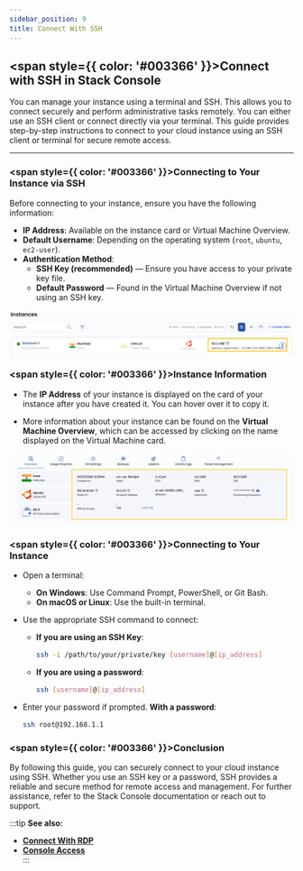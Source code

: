 ```yaml
---
sidebar_position: 9
title: Connect With SSH
---
```


## <span style={{ color: '#003366' }}>Connect with SSH in Stack Console</span>  

You can manage your instance using a terminal and SSH. This allows you to connect securely and perform administrative tasks remotely. You can either use an SSH client or connect directly via your terminal. This guide provides step-by-step instructions to connect to your cloud instance using an SSH client or terminal for secure remote access.

---

### <span style={{ color: '#003366' }}>Connecting to Your Instance via SSH</span> 

Before connecting to your instance, ensure you have the following information:  

- **IP Address**: Available on the instance card or Virtual Machine Overview.  
- **Default Username**: Depending on the operating system (`root`, `ubuntu`, `ec2-user`).  
- **Authentication Method**:  
  - **SSH Key (recommended)** — Ensure you have access to your private key file.  
  - **Default Password** — Found in the Virtual Machine Overview if not using an SSH key. 

![Resource Specifications](images/instance.png) 

### <span style={{ color: '#003366' }}>Instance Information</span> 

- The **IP Address** of your instance is displayed on the card of your instance after you have created it. You can hover over it to copy it.

- More information about your instance can be found on the **Virtual Machine Overview**, which can be accessed by clicking on the name displayed on the Virtual Machine card.

![Resource Specifications](images/stackconsole-instance-overview-details.png)

### <span style={{ color: '#003366' }}>Connecting to Your Instance</span>  

- Open a terminal:  
  - **On Windows**: Use Command Prompt, PowerShell, or Git Bash.  
  - **On macOS or Linux**: Use the built-in terminal.  

- Use the appropriate SSH command to connect:  

  - **If you are using an SSH Key**:  
    ```bash
    ssh -i /path/to/your/private/key [username]@[ip_address]
    ```  
  - **If you are using a password**:  
    ```bash
    ssh [username]@[ip_address]
    ```  

- Enter your password if prompted. **With a password**:  
  ```bash
  ssh root@192.168.1.1


### <span style={{ color: '#003366' }}>Conclusion</span>
By following this guide, you can securely connect to your cloud instance using SSH. Whether you use an SSH key or a password, SSH provides a reliable and secure method for remote access and management. For further assistance, refer to the Stack Console documentation or reach out to support.

:::tip
**See also:**  
- **[Connect With RDP](./Connect%20With%20RDP.md)**  
- **[Console Access](./Console%20Access.md)**  
:::
